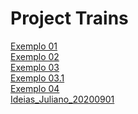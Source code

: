 # Project Trains
[Exemplo 01](/Exemplo_01.ipynb)<br />
[Exemplo 02](/Exemplo_02.ipynb)<br />
[Exemplo 03](/Exemplo_03.ipynb)<br />
[Exemplo 03.1](/Exemplo_03_1.ipynb)<br />
[Exemplo 04](/Exemplo_04.ipynb)<br />
[Ideias_Juliano_20200901](/Ideias_Juliano_20200901.ipynb)<br />
